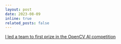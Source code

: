 ```yaml
---
layout: post
date: 2023-08-09
inline: true
related_posts: false
---
```


[I led a team to first prize in the OpenCV AI competition](https://aerospace.illinois.edu/news/57521)